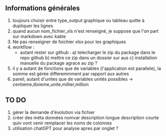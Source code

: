 ## Informations générales

1) toujours choisir entre type_output graphique ou tableau quitte à dupliquer les lignes
2) quand aucun nom_fichier_xls n'est renseigné, je suppose que l'on part sur markdown avec kable
3) Ne pas renseigner de foichier xlsx pour les graphiques
4) workflow :
    - autant rester sur github : 
        a) telecharger le zip du package dans le repo github
        b) mettre ce zip dans un dossier sur aus
        c) installation manuelle du package agrace au zip ?
5) il y a autant de fonctions que de variables (l'application est parallele), la somme est gérée differemmment par rapport aux autres
6) pareil, autant d'unites que de variables unités possibles -> centieme,dixieme,unite,millier,million


## TO DO 
1) gérer la demande d'évolution via fichier
2) créer des méta données nomvar description longue description courte quiv vont venir remplacer les noms de colonnes
3) utilisation chatGPT pour analyse apres par onglet ?
